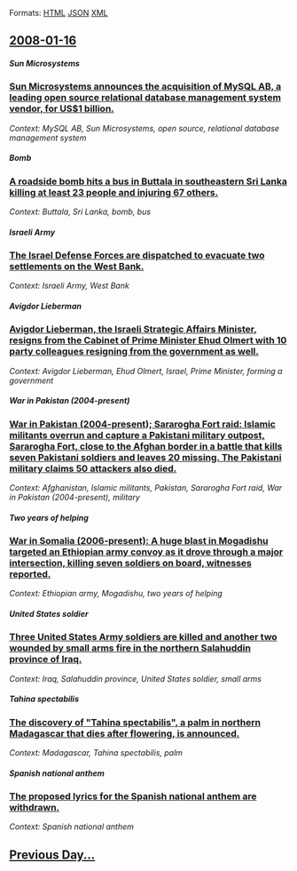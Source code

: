 
Formats: [HTML](2008/01/16/index.html)  [JSON](2008/01/16/index.json)  [XML](2008/01/16/index.xml)  

## [2008-01-16](/news/2008/01/16/index.md)

##### Sun Microsystems
### [ Sun Microsystems announces the acquisition of MySQL AB, a leading open source relational database management system vendor, for US$1 billion. ](/news/2008/01/16/sun-microsystems-announces-the-acquisition-of-mysql-ab-a-leading-open-source-relational-database-management-system-vendor-for-us-1-billio.md)
_Context: MySQL AB, Sun Microsystems, open source, relational database management system_

##### Bomb
### [ A roadside bomb hits a bus in Buttala in southeastern Sri Lanka killing at least 23 people and injuring 67 others. ](/news/2008/01/16/a-roadside-bomb-hits-a-bus-in-buttala-in-southeastern-sri-lanka-killing-at-least-23-people-and-injuring-67-others.md)
_Context: Buttala, Sri Lanka, bomb, bus_

##### Israeli Army
### [ The Israel Defense Forces are dispatched to evacuate two settlements on the West Bank. ](/news/2008/01/16/the-israel-defense-forces-are-dispatched-to-evacuate-two-settlements-on-the-west-bank.md)
_Context: Israeli Army, West Bank_

##### Avigdor Lieberman
### [ Avigdor Lieberman, the Israeli Strategic Affairs Minister, resigns from the Cabinet of Prime Minister Ehud Olmert with 10 party colleagues resigning from the government as well. ](/news/2008/01/16/avigdor-lieberman-the-israeli-strategic-affairs-minister-resigns-from-the-cabinet-of-prime-minister-ehud-olmert-with-10-party-colleagues.md)
_Context: Avigdor Lieberman, Ehud Olmert, Israel, Prime Minister, forming a government_

##### War in Pakistan (2004-present)
### [ War in Pakistan (2004-present); Sararogha Fort raid: Islamic militants overrun and capture a Pakistani military outpost, Sararogha Fort, close to the Afghan border in a battle that kills seven Pakistani soldiers and leaves 20 missing. The Pakistani military claims 50 attackers also died. ](/news/2008/01/16/war-in-pakistan-2004apresent-sararogha-fort-raid-islamic-militants-overrun-and-capture-a-pakistani-military-outpost-sararogha-fort.md)
_Context: Afghanistan, Islamic militants, Pakistan, Sararogha Fort raid, War in Pakistan (2004-present), military_

##### Two years of helping
### [ War in Somalia (2006-present): A huge blast in Mogadishu targeted an Ethiopian army convoy as it drove through a major intersection, killing seven soldiers on board, witnesses reported. ](/news/2008/01/16/war-in-somalia-2006apresent-a-huge-blast-in-mogadishu-targeted-an-ethiopian-army-convoy-as-it-drove-through-a-major-intersection-kill.md)
_Context: Ethiopian army, Mogadishu, two years of helping_

##### United States soldier
### [ Three United States Army soldiers are killed and another two wounded by small arms fire in the northern Salahuddin province of Iraq. ](/news/2008/01/16/three-united-states-army-soldiers-are-killed-and-another-two-wounded-by-small-arms-fire-in-the-northern-salahuddin-province-of-iraq.md)
_Context: Iraq, Salahuddin province, United States soldier, small arms_

##### Tahina spectabilis
### [ The discovery of "Tahina spectabilis", a palm in northern Madagascar that dies after flowering, is announced. ](/news/2008/01/16/the-discovery-of-tahina-spectabilis-a-palm-in-northern-madagascar-that-dies-after-flowering-is-announced.md)
_Context: Madagascar, Tahina spectabilis, palm_

##### Spanish national anthem
### [ The proposed lyrics for the Spanish national anthem are withdrawn. ](/news/2008/01/16/the-proposed-lyrics-for-the-spanish-national-anthem-are-withdrawn.md)
_Context: Spanish national anthem_

## [Previous Day...](/news/2008/01/15/index.md)

